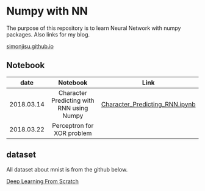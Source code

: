 # Numpy with NN
The purpose of this repository is to learn Neural Network with numpy packages.
Also links for my blog.

[simonjisu.github.io](https://simonjisu.github.io)

## Notebook
| date | Notebook | Link|
|:-:|:-:|:-:|
|2018.03.14| Character Predicting with RNN using Numpy |[Character_Predicting_RNN.ipynb](https://nbviewer.jupyter.org/github/simonjisu/NUMPYwithNN/blob/master/Notebook/Character_Predicting_RNN.ipynb)|
|2018.03.22|Perceptron for XOR problem| |

## dataset
All dataset about mnist is from the github below.

[Deep Learning From Scratch](https://github.com/WegraLee/deep-learning-from-scratch)



